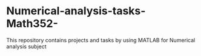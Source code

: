 # Numerical-analysis-tasks-Math352-
This repository contains projects and tasks by using MATLAB for Numerical analysis subject 
